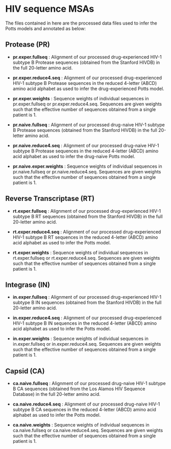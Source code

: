 # HIV sequence MSAs
The files contained in here are the processed data files used to infer the Potts models and annotated as below:

Protease (PR)
-------------
+ **pr.exper.fullseq** : Alignment of our processed drug-experienced HIV-1 subtype B Protease sequences (obtained from the Stanford HIVDB) in the full 20-letter amino acid. 
             
+ **pr.exper.reduce4.seq** : Alignment of our processed drug-experienced HIV-1 subtype B Protease sequences in the reduced 4-letter (ABCD) amino acid alphabet as used to infer the drug-experienced Potts model.
                 
+ **pr.exper.weights** : Sequence weights of individual sequences in pr.exper.fullseq or pr.exper.reduce4.seq. Sequences are given weights such that the effective number of sequences obtained from a single patient is 1.


+ **pr.naive.fullseq** : Alignment of our processed drug-naive HIV-1 subtype B Protease sequences (obtained from the Stanford HIVDB) in the full 20-letter amino acid. 
             
+ **pr.naive.reduce4.seq** : Alignment of our processed drug-naive HIV-1 subtype B Protease sequences in the reduced 4-letter (ABCD) amino acid alphabet as used to infer the drug-naive Potts model.
                 
+ **pr.naive.exper.weights** : Sequence weights of individual sequences in pr.naive.fullseq or pr.naive.reduce4.seq. Sequences are given weights such that the effective number of sequences obtained from a single patient is 1.

Reverse Transcriptase (RT)
--------------------------
+ **rt.exper.fullseq** : Alignment of our processed drug-experienced HIV-1 subtype B RT sequences (obtained from the Stanford HIVDB) in the full 20-letter amino acid. 

+ **rt.exper.reduce4.seq** : Alignment of our processed drug-experienced HIV-1 subtype B RT sequences in the reduced 4-letter (ABCD) amino acid alphabet as used to infer the Potts model.

+ **rt.exper.weights** : Sequence weights of individual sequences in rt.exper.fullseq or rt.exper.reduce4.seq. Sequences are given weights such that the effective number of sequences obtained from a single patient is 1.
             
Integrase (IN)
--------------
+ **in.exper.fullseq** : Alignment of our processed drug-experienced HIV-1 subtype B IN sequences (obtained from the Stanford HIVDB) in the full 20-letter amino acid. 
             
+ **in.exper.reduce4.seq** : Alignment of our processed drug-experienced HIV-1 subtype B IN sequences in the reduced 4-letter (ABCD) amino acid alphabet as used to infer the Potts model.
                 
+ **in.exper.weights** : Sequence weights of individual sequences in in.exper.fullseq or in.exper.reduce4.seq. Sequences are given weights such that the effective number of sequences obtained from a single patient is 1.

Capsid (CA)
--------------
+ **ca.naive.fullseq** : Alignment of our processed drug-naive HIV-1 subtype B CA sequences (obtained from the Los Alamos HIV Sequence Database) in the full 20-letter amino acid. 
             
+ **ca.naive.reduce4.seq** : Alignment of our processed drug-naive HIV-1 subtype B CA sequences in the reduced 4-letter (ABCD) amino acid alphabet as used to infer the Potts model.
                 
+ **ca.naive.weights** : Sequence weights of individual sequences in ca.naive.fullseq or ca.naive.reduce4.seq. Sequences are given weights such that the effective number of sequences obtained from a single patient is 1.
